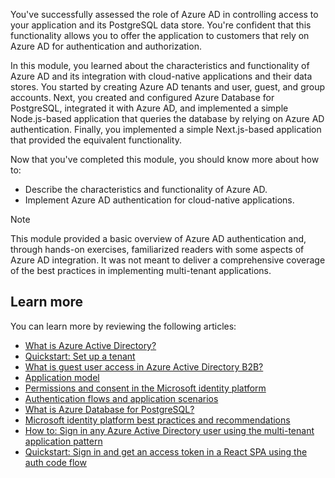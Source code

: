 You've successfully assessed the role of Azure AD in controlling access to your application and its PostgreSQL data store. You're confident that this functionality allows you to offer the application to customers that rely on Azure AD for authentication and authorization. 

In this module, you learned about the characteristics and functionality of Azure AD and its integration with cloud-native applications and their data stores. You started by creating Azure AD tenants and user, guest, and group accounts. Next, you created and configured Azure Database for PostgreSQL, integrated it with Azure AD, and implemented a simple Node.js-based application that queries the database by relying on Azure AD authentication. Finally, you implemented a simple Next.js-based application that provided the equivalent functionality.

Now that you've completed this module, you should know more about how to:

* Describe the characteristics and functionality of Azure AD.
* Implement Azure AD authentication for cloud-native applications.

> [!NOTE]
> This module provided a basic overview of Azure AD authentication and, through hands-on exercises, familiarized readers with some aspects of Azure AD integration. It was not meant to deliver a comprehensive coverage of the best practices in implementing multi-tenant applications. 

## Learn more

You can learn more by reviewing the following articles:

* [What is Azure Active Directory?](/azure/active-directory/fundamentals/active-directory-whatis?azure-portal=true)
* [Quickstart: Set up a tenant](/azure/active-directory/develop/quickstart-create-new-tenant?azure-portal=true)
* [What is guest user access in Azure Active Directory B2B?](/azure/active-directory/external-identities/what-is-b2b?azure-portal=true)
* [Application model](/azure/active-directory/develop/application-model?azure-portal=true)
* [Permissions and consent in the Microsoft identity platform](/azure/active-directory/develop/v2-permissions-and-consent?azure-portal=true)
* [Authentication flows and application scenarios](/azure/active-directory/develop/authentication-flows-app-scenarios?azure-portal=true)
* [What is Azure Database for PostgreSQL?](/azure/postgresql/overview?azure-portal=true)
* [Microsoft identity platform best practices and recommendations](/azure/active-directory/develop/identity-platform-integration-checklist?azure-portal=true)
* [How to: Sign in any Azure Active Directory user using the multi-tenant application pattern](/azure/active-directory/develop/howto-convert-app-to-be-multi-tenant?azure-portal=true)
* [Quickstart: Sign in and get an access token in a React SPA using the auth code flow](/azure/active-directory/develop/quickstart-v2-javascript-auth-code-react?azure-portal=true)
